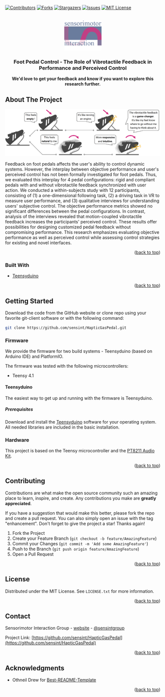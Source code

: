 <div id="top"></div>



<!-- PROJECT SHIELDS -->
<!--
*** I'm using markdown "reference style" links for readability.
*** Reference links are enclosed in brackets [ ] instead of parentheses ( ).
*** See the bottom of this document for the declaration of the reference variables
*** for contributors-url, forks-url, etc. This is an optional, concise syntax you may use.
*** https://www.markdownguide.org/basic-syntax/#reference-style-links
-->
[![Contributors][contributors-shield]][contributors-url]
[![Forks][forks-shield]][forks-url]
[![Stargazers][stars-shield]][stars-url]
[![Issues][issues-shield]][issues-url]
[![MIT License][license-shield]][license-url]

<!-- PROJECT LOGO -->
<br />
<div align="center">
  <a href="https://sensint.mpi-inf.mpg.de/">
    <img src="assets/img/sensint_logo.png" alt="Logo" width="121" height="100">
  </a>

<h3 align="center">Foot Pedal Control - The Role of Vibrotactile Feedback in Performance and Perceived Control</h3>

  <p align="center">
    <b>We'd love to get your feedback and know if you want to explore this research further.</b>
    <br />
<!--     <br />
    <a href="https://github.com/sensint/Servo_Haptics/issues">Report Bug</a>
    ·
    <a href="https://github.com/sensint/Servo_Haptics/issues">Request Feature</a> -->
  </p>
</div>



## About The Project

![Banner images][banner-image]

Feedback on foot pedals affects the user's ability to control dynamic systems. However, the interplay between objective performance and user's perceived control has not been formally investigated for foot pedals. Thus, we evaluated this interplay for 4 pedal configurations: rigid and compliant pedals with and without vibrotactile feedback synchronized with user action. We conducted a within-subjects study with 12 participants, consisting of (1) a one-dimensional following task, (2) a driving task in VR to measure user performance, and (3) qualitative interviews for understanding users' subjective control. The objective performance metrics showed no significant differences between the pedal configurations. In contrast, analysis of the interviews revealed that motion-coupled vibrotactile feedback increases the participants' perceived control. These results offer possibilities for designing customized pedal feedback without compromising performance. This research emphasizes evaluating objective performance as well as perceived control while assessing control strategies for existing and novel interfaces.

<p align="right">(<a href="#top">back to top</a>)</p>



### Built With

* [Teensyduino](https://www.pjrc.com/teensy/teensyduino.html)

<p align="right">(<a href="#top">back to top</a>)</p>

## Getting Started

Download the code from the GitHub website or clone repo using your favorite git-client software or with the following command:

   ```sh
   git clone https://github.com/sensint/HapticGasPedal.git
   ```


### Firmware

We provide the firmware for two build systems - Teensyduino (based on Arduino IDE) and PlatformIO.

The firmware was tested with the following microcontrollers:

- Teensy 4.1



#### Teensyduino

The easiest way to get up and running with the firmware is Teensyduino.

##### Prerequisites

Download and install the [Teensyduino](https://www.pjrc.com/teensy/td_download.html) software for your operating system. All needed libraries are included in the basic installation.


### Hardware

This project is based on the Teensy microcontroller and the [PT8211 Audio Kit](https://www.pjrc.com/store/pt8211_kit.html).

<p align="right">(<a href="#top">back to top</a>)</p>


## Contributing

Contributions are what make the open source community such an amazing place to learn, inspire, and create. Any contributions you make are **greatly appreciated**.

If you have a suggestion that would make this better, please fork the repo and create a pull request. You can also simply open an issue with the tag "enhancement".
Don't forget to give the project a star! Thanks again!

1. Fork the Project
2. Create your Feature Branch (`git checkout -b feature/AmazingFeature`)
3. Commit your Changes (`git commit -m 'Add some AmazingFeature'`)
4. Push to the Branch (`git push origin feature/AmazingFeature`)
5. Open a Pull Request

<p align="right">(<a href="#top">back to top</a>)</p>


## License

Distributed under the MIT License. See `LICENSE.txt` for more information.

<p align="right">(<a href="#top">back to top</a>)</p>



## Contact

Sensorimotor Interaction Group - [website](https://sensint.mpi-inf.mpg.de/) - [@sensintgroup](https://twitter.com/sensintgroup)

Project Link: [https://github.com/sensint/HapticGasPedal](https://github.com/sensint/HapticGasPedal)

<p align="right">(<a href="#top">back to top</a>)</p>





## Acknowledgments

* Othneil Drew for [Best-README-Template](https://github.com/othneildrew/Best-README-Template)

<p align="right">(<a href="#top">back to top</a>)</p>






<!-- MARKDOWN LINKS & IMAGES -->
<!-- https://www.markdownguide.org/basic-syntax/#reference-style-links -->
[contributors-shield]: https://img.shields.io/github/contributors/sensint/HapticGasPedal.svg?style=for-the-badge
[contributors-url]: https://github.com/sensint/HapticGasPedal/graphs/contributors
[forks-shield]: https://img.shields.io/github/forks/sensint/HapticGasPedal.svg?style=for-the-badge
[forks-url]: https://github.com/sensint/HapticGasPedal/network/members
[stars-shield]: https://img.shields.io/github/stars/sensint/HapticGasPedal.svg?style=for-the-badge
[stars-url]: https://github.com/sensint/HapticGasPedal/stargazers
[issues-shield]: https://img.shields.io/github/issues/sensint/HapticGasPedal.svg?style=for-the-badge
[issues-url]: https://github.com/sensint/HapticGasPedal/issues
[license-shield]: https://img.shields.io/github/license/sensint/HapticGasPedal.svg?style=for-the-badge
[license-url]: https://github.com/sensint/HapticGasPedal/LICENSE
[banner-image]: assets/img/Banner_GasPedal.png
